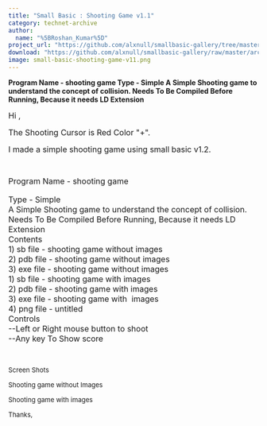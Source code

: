 ```yaml
---
title: "Small Basic : Shooting Game v1.1"
category: technet-archive
author:
  name: "%5BRoshan_Kumar%5D"
project_url: "https://github.com/alxnull/smallbasic-gallery/tree/master/archive/Small_Basic___Shooting_Game_v1.1"
download: "https://github.com/alxnull/smallbasic-gallery/raw/master/archive/Small_Basic___Shooting_Game_v1.1/Shooting Game in Small Basic.zip"
image: small-basic-shooting-game-v11.png
---
```


<b>Program Name - shooting game Type - Simple A Simple Shooting game to understand the concept of collision. Needs To Be Compiled Before Running, Because it needs LD Extension</b>

<DIV id=longDesc>
<P><SPAN style="FONT-SIZE: medium">Hi ,</SPAN></P>
<P><SPAN style="FONT-SIZE: medium">The Shooting Cursor is Red Color "+".<BR></SPAN></P>
<P><SPAN style="FONT-SIZE: medium">I made a simple shooting game using small basic v1.2.</SPAN></P>
<P><SPAN style="FONT-SIZE: small">&nbsp;</SPAN></P>
<DIV><SPAN style="FONT-SIZE: medium">Program Name - shooting game</SPAN></DIV>
<DIV><BR><SPAN style="FONT-SIZE: medium">Type - Simple</SPAN></DIV>
<DIV><SPAN style="FONT-SIZE: medium">A Simple Shooting game to understand the concept of collision.</SPAN></DIV>
<DIV><SPAN style="FONT-SIZE: medium">Needs To Be Compiled Before Running, Because it needs LD Extension</SPAN></DIV>
<DIV><SPAN style="FONT-SIZE: medium">Contents</SPAN></DIV>
<DIV><SPAN style="FONT-SIZE: medium">1) sb file - shooting game without images</SPAN><BR><SPAN style="FONT-SIZE: medium">2) pdb file - shooting game without images</SPAN><BR><SPAN style="FONT-SIZE: medium">3) exe file - shooting game without images</SPAN></DIV>
<DIV><SPAN style="FONT-SIZE: medium">1) sb file - shooting game with images</SPAN><BR><SPAN style="FONT-SIZE: medium">2) pdb file - shooting game with images</SPAN><BR><SPAN style="FONT-SIZE: medium">3) exe file - shooting game with&nbsp; images</SPAN><BR><SPAN style="FONT-SIZE: medium">4) png file - untitled</SPAN></DIV>
<DIV><SPAN style="FONT-SIZE: medium">Controls</SPAN></DIV>
<DIV><SPAN style="FONT-SIZE: medium">--Left or Right mouse button to shoot</SPAN></DIV>
<DIV><SPAN style="FONT-SIZE: medium">--Any key To Show score</SPAN></DIV>
<P>&nbsp;</P>
<P><SPAN style="FONT-SIZE: small">Screen Shots</SPAN></P>
<P><SPAN style="FONT-SIZE: small">Shooting game without Images<BR></SPAN></P>
<P><SPAN style="FONT-SIZE: small">
<P><SPAN style="FONT-SIZE: small">Shooting game with images</SPAN></P>
<P><SPAN style="FONT-SIZE: small">
<P><SPAN style="FONT-SIZE: small">Thanks,<BR></SPAN></P></DIV>
